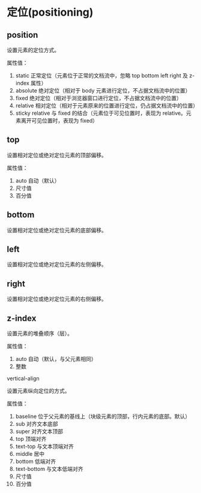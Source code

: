 定位(positioning)
================

position
--------

设置元素的定位方式。

属性值：

1. static 正常定位（元素位于正常的文档流中，忽略 top bottom left right 及 z-index 属性）
2. absolute 绝对定位（相对于 body 元素进行定位，不占据文档流中的位置）
3. fixed 绝对定位（相对于浏览器窗口进行定位，不占据文档流中的位置）
4. relative 相对定位（相对于元素原来的位置进行定位，仍占据文档流中的位置）
5. sticky relative 与 fixed 的结合（元素位于可见位置时，表现为 relative。元素离开可见位置时，表现为 fixed）

top
---

设置相对定位或绝对定位元素的顶部偏移。

属性值：

1. auto 自动（默认）
2. 尺寸值
3. 百分值

bottom
------

设置相对定位或绝对定位元素的底部偏移。

left
----

设置相对定位或绝对定位元素的左侧偏移。

right
-----

设置相对定位或绝对定位元素的右侧偏移。

z-index
-------

设置元素的堆叠顺序（层）。

属性值：

1. auto 自动（默认，与父元素相同）
2. 整数

vertical-align

设置元素纵向定位的方式。

属性值：

1. baseline 位于父元素的基线上（块级元素的顶部，行内元素的底部。默认）
2. sub 对齐文本底部
3. super 对齐文本顶部
4. top 顶端对齐
5. text-top 与文本顶端对齐
6. middle 居中
7. bottom 低端对齐
8. text-bottom 与文本低端对齐
9. 尺寸值
10. 百分值